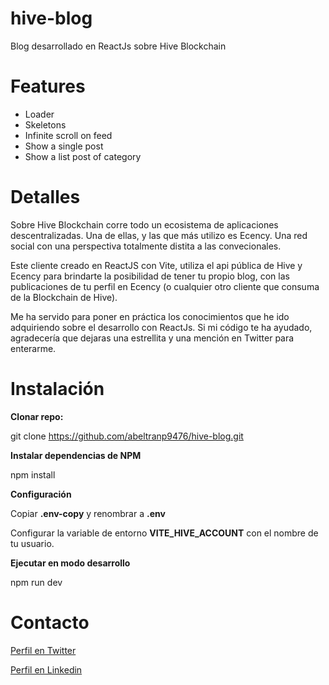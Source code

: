 # hive-blog
Blog desarrollado en ReactJs sobre Hive Blockchain

# Features
- Loader
- Skeletons
- Infinite scroll on feed
- Show a single post
- Show a list post of category

# Detalles
Sobre Hive Blockchain corre todo un ecosistema de aplicaciones descentralizadas. Una de ellas, y las que más utilizo es Ecency. Una red social con una perspectiva totalmente distita a las convecionales.

Este cliente creado en ReactJS con Vite, utiliza el api pública de Hive y Ecency para brindarte la posibilidad de tener tu propio blog, con las publicaciones de tu perfil en Ecency (o cualquier otro cliente que consuma de la Blockchain de Hive).

Me ha servido para poner en práctica los conocimientos que he ido adquiriendo sobre el desarrollo con ReactJs. Si mi código te ha ayudado, agradecería que dejaras una estrellita y una mención en Twitter para enterarme.

# Instalación
**Clonar repo:**

git clone https://github.com/abeltranp9476/hive-blog.git

**Instalar dependencias de NPM**

npm install

**Configuración**

Copiar **.env-copy** y renombrar a **.env**

Configurar la variable de entorno **VITE_HIVE_ACCOUNT** con el nombre de tu usuario.

**Ejecutar en modo desarrollo**

npm run dev

# Contacto
[Perfil en Twitter](https://twitter.com/abeltranp940)

[Perfil en Linkedin](https://www.linkedin.com/in/ariel-beltran-paneque-5a2249138)
